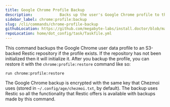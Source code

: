 ```yaml
---
title: Google Chrome Profile Backup
description:            Backs up the user's Google Chrome profile to the user's S3-backed Restic repository
sidebar_label: chrome:profile:backup
slug: /cli/commands/chrome-profile-backup
githubLocation: https://github.com/megabyte-labs/install.doctor/blob/master/home/dot_config/task/Taskfile.yml#L93
repoLocation: home/dot_config/task/Taskfile.yml
---
```

This command backups the Google Chrome user data profile to an S3-backed Restic repository if the profile exists. If the repository
has not been initialized then it will initialize it. After you backup the profile, you can restore it with the
`chrome:profile:restore` command like so:

```
run chrome:profile:restore
```

The Google Chrome backup is encrypted with the same key that Chezmoi uses (stored in `~/.config/age/chezmoi.txt`, by default).
The backup uses Restic so all the functionality that Restic offers is available with backups made by this command.

